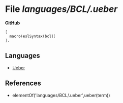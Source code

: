 # File _languages/BCL/.ueber_
**[GitHub](https://github.com/softlang/yas/blob/master/languages/BCL/.ueber)**
```
[
  macro(eslSyntax(bcl))
].
```

## Languages
* [Ueber](../languages/Ueber.md)

## References
* elementOf('languages/BCL/.ueber',ueber(term))
